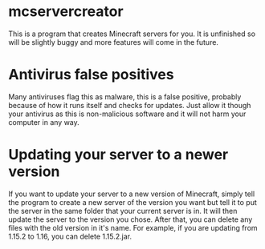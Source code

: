 # mcservercreator
This is a program that creates Minecraft servers for you. It is unfinished so will be slightly buggy and more features will come in the future.
# Antivirus false positives
Many antiviruses flag this as malware, this is a false positive, probably because of how it runs itself and checks for updates. Just allow it though your antivirus as this is non-malicious software and it will not harm your computer in any way.
# Updating your server to a newer version
If you want to update your server to a new version of Minecraft, simply tell the program to create a new server of the version you want but tell it to put the server in the same folder that your current server is in. It will then update the server to the version you chose. After that, you can delete any files with the old version in it's name. For example, if you are updating from 1.15.2 to 1.16, you can delete 1.15.2.jar.
